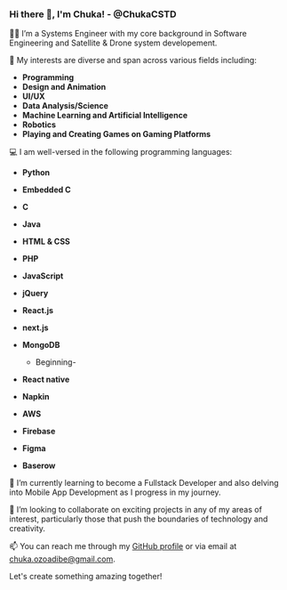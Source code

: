 ### Hi there 👋, I'm Chuka! - @ChukaCSTD

👨‍💻 I’m a Systems Engineer with my core background in Software Engineering and Satellite & Drone system developement.

👀 My interests are diverse and span across various fields including:

- **Programming**
- **Design and Animation**
- **UI/UX**
- **Data Analysis/Science**
- **Machine Learning and Artificial Intelligence**
- **Robotics**
- **Playing and Creating Games on Gaming Platforms**

💻 I am well-versed in the following programming languages:

- **Python**
- **Embedded C**
- **C**
- **Java**
- **HTML & CSS**
- **PHP**
- **JavaScript**
- **jQuery**
- **React.js**
- **next.js**
- **MongoDB**

  - Beginning-
- **React native**
- **Napkin**
- **AWS**
- **Firebase**
- **Figma**
- **Baserow**

🌱 I’m currently learning to become a Fullstack Developer and also delving into Mobile App Development as I progress in my journey.

🤝 I’m looking to collaborate on exciting projects in any of my areas of interest, particularly those that push the boundaries of technology and creativity.

📫 You can reach me through my [GitHub profile](https://github.com/ChukaCSTD) or via email at chuka.ozoadibe@gmail.com.

Let's create something amazing together!


<!---
ChukaCSTD/ChukaCSTD is a ✨ special ✨ repository because its `README.md` (this file) appears on your GitHub profile.
You can click the Preview link to take a look at your changes.
--->
